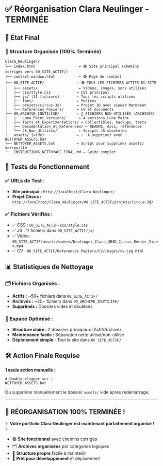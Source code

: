 # ✅ Réorganisation Clara Neulinger - TERMINÉE

## 🎯 État Final

### 📁 Structure Organisée (100% Terminée)
```
Clara_Neulinger/
├── index.html                    ← 🟢 Site principal (chemins corrigés vers 00_SITE_ACTIF/)
├── contact-window.html           ← 🟢 Page de contact
├── 00_SITE_ACTIF/               ← 🟢 TOUS LES FICHIERS ACTIFS DU SITE
│   ├── assets/                   ← Vidéos, images, sons utilisés
│   ├── css/style.css            ← CSS principal
│   ├── js/ (11 fichiers)        ← Tous les scripts utilisés
│   ├── font/                    ← Polices
│   ├── projets/circus-3d/       ← Projet 3D avec viewer Marmoset
│   └── References_Papiers/      ← CV et documents
├── 99_ARCHIVE_INUTILISE/        ← 🔴 FICHIERS NON UTILISÉS (ARCHIVÉS)
│   ├── Luna_Paint_Versions/      ← 4 versions Luna Paint
│   ├── Tests_et_Experimentations/ ← Collectibles, backups, tests
│   ├── Documentation_et_References/ ← README, docs, références
│   └── JS_Non_Utilises/          ← Scripts JS obsolètes
├── assets/ (vide)               ← ⚠️  À supprimer avec NETTOYER_ASSETS.bat
├── NETTOYER_ASSETS.bat          ← Script pour supprimer assets/ verrouillé
└── INSTRUCTIONS_NETTOYAGE_FINAL.md ← Guide complet
```

## 🚀 Tests de Fonctionnement

### ✅ URLs de Test :
- **Site principal :** `http://localhost/Clara_Neulinger/`
- **Projet Circus :** `http://localhost/Clara_Neulinger/00_SITE_ACTIF/projets/circus-3d/`

### ✅ Fichiers Vérifiés :
- ✅ CSS : `00_SITE_ACTIF/css/style.css`
- ✅ JS : 11 fichiers dans `00_SITE_ACTIF/js/`
- ✅ Vidéo : `00_SITE_ACTIF/assets/videos/Neulinger_Clara_3B3D_Circus_Render_Video.mp4`
- ✅ CV : `00_SITE_ACTIF/References_Papiers/CV/images/cv-jpg.html`

## 📊 Statistiques de Nettoyage

### 🗂️ Fichiers Organisés :
- **Actifs :** ~50+ fichiers dans `00_SITE_ACTIF/`
- **Archivés :** ~30+ fichiers dans `99_ARCHIVE_INUTILISE/`
- **Supprimés :** Dossiers vides et doublons

### 💾 Espace Optimisé :
- **Structure claire :** 2 dossiers principaux (Actif/Archive)
- **Maintenance facile :** Séparation nette utilisé/non-utilisé
- **Déploiement simple :** Tout le site dans `00_SITE_ACTIF/`

## 🛠️ Action Finale Requise

**1 seule action manuelle :**
```batch
# Double-cliquer sur :
NETTOYER_ASSETS.bat
```
Ou supprimer manuellement le dossier `assets/` vide après redémarrage.

---
## 🎉 **RÉORGANISATION 100% TERMINÉE !**

✨ **Votre portfolio Clara Neulinger est maintenant parfaitement organisé !** ✨

- 🟢 **Site fonctionnel** avec chemins corrigés
- 🗂️ **Archives organisées** par catégories logiques  
- 🧹 **Structure propre** facile à maintenir
- 🚀 **Prêt pour développement** et déploiement